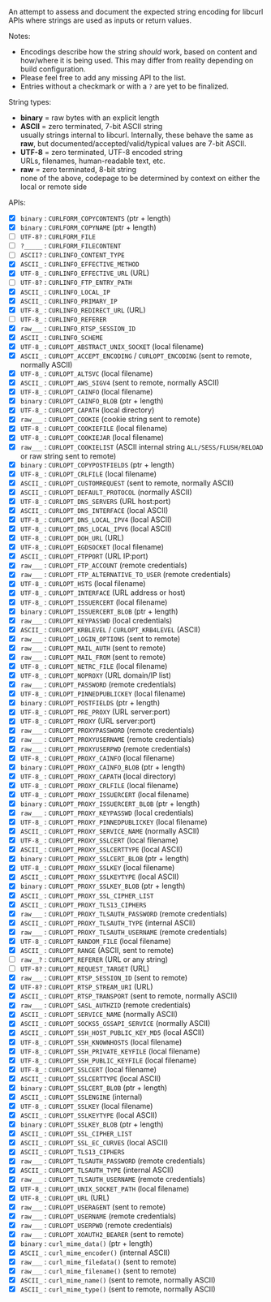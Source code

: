 An attempt to assess and document the expected string encoding for libcurl APIs where strings are used as inputs or return values.

Notes:
- Encodings describe how the string _should_ work, based on content and how/where it is being used. This may differ from reality depending on build configuration.
- Please feel free to add any missing API to the list.
- Entries without a checkmark or with a `?` are yet to be finalized.

String types:
- **binary** = raw bytes with an explicit length
- **ASCII**  = zero terminated, 7-bit ASCII string<br>usually strings internal to libcurl. Internally, these behave the same as **raw**, but documented/accepted/valid/typical values are 7-bit ASCII.
- **UTF-8**  = zero terminated, UTF-8 encoded string<br>URLs, filenames, human-readable text, etc.
- **raw**    = zero terminated, 8-bit string<br>none of the above, codepage to be determined by context on either the local or remote side

APIs:
- [x] `binary` : `CURLFORM_COPYCONTENTS` (ptr + length)
- [x] `binary` : `CURLFORM_COPYNAME` (ptr + length)
- [ ] `UTF-8?` : `CURLFORM_FILE`
- [ ] `?_____` : `CURLFORM_FILECONTENT`
- [ ] `ASCII?` : `CURLINFO_CONTENT_TYPE`
- [x] `ASCII_` : `CURLINFO_EFFECTIVE_METHOD`
- [x] `UTF-8_` : `CURLINFO_EFFECTIVE_URL` (URL)
- [ ] `UTF-8?` : `CURLINFO_FTP_ENTRY_PATH`
- [x] `ASCII_` : `CURLINFO_LOCAL_IP`
- [x] `ASCII_` : `CURLINFO_PRIMARY_IP`
- [x] `UTF-8_` : `CURLINFO_REDIRECT_URL` (URL)
- [ ] `UTF-8_` : `CURLINFO_REFERER`
- [x] `raw___` : `CURLINFO_RTSP_SESSION_ID`
- [x] `ASCII_` : `CURLINFO_SCHEME`
- [x] `UTF-8_` : `CURLOPT_ABSTRACT_UNIX_SOCKET` (local filename)
- [x] `ASCII_` : `CURLOPT_ACCEPT_ENCODING` / `CURLOPT_ENCODING` (sent to remote, normally ASCII)
- [x] `UTF-8_` : `CURLOPT_ALTSVC` (local filename)
- [x] `ASCII_` : `CURLOPT_AWS_SIGV4` (sent to remote, normally ASCII)
- [x] `UTF-8_` : `CURLOPT_CAINFO` (local filename)
- [x] `binary` : `CURLOPT_CAINFO_BLOB` (ptr + length)
- [x] `UTF-8_` : `CURLOPT_CAPATH` (local directory)
- [x] `raw___` : `CURLOPT_COOKIE` (cookie string sent to remote)
- [x] `UTF-8_` : `CURLOPT_COOKIEFILE` (local filename)
- [x] `UTF-8_` : `CURLOPT_COOKIEJAR` (local filename)
- [x] `raw___` : `CURLOPT_COOKIELIST` (ASCII internal string `ALL/SESS/FLUSH/RELOAD` or raw string sent to remote)
- [x] `binary` : `CURLOPT_COPYPOSTFIELDS` (ptr + length)
- [x] `UTF-8_` : `CURLOPT_CRLFILE` (local filename)
- [x] `ASCII_` : `CURLOPT_CUSTOMREQUEST` (sent to remote, normally ASCII)
- [x] `ASCII_` : `CURLOPT_DEFAULT_PROTOCOL` (normally ASCII)
- [x] `UTF-8_` : `CURLOPT_DNS_SERVERS` (URL host:port)
- [x] `ASCII_` : `CURLOPT_DNS_INTERFACE` (local ASCII)
- [x] `UTF-8_` : `CURLOPT_DNS_LOCAL_IPV4` (local ASCII)
- [x] `UTF-8_` : `CURLOPT_DNS_LOCAL_IPV6` (local ASCII)
- [x] `UTF-8_` : `CURLOPT_DOH_URL` (URL)
- [x] `UTF-8_` : `CURLOPT_EGDSOCKET` (local filename)
- [x] `ASCII_` : `CURLOPT_FTPPORT` (URL IP:port)
- [x] `raw___` : `CURLOPT_FTP_ACCOUNT` (remote credentials)
- [x] `raw___` : `CURLOPT_FTP_ALTERNATIVE_TO_USER` (remote credentials)
- [x] `UTF-8_` : `CURLOPT_HSTS` (local filename)
- [x] `UTF-8_` : `CURLOPT_INTERFACE` (URL address or host)
- [x] `UTF-8_` : `CURLOPT_ISSUERCERT` (local filename)
- [x] `binary` : `CURLOPT_ISSUERCERT_BLOB` (ptr + length)
- [x] `raw___` : `CURLOPT_KEYPASSWD` (local credentials)
- [x] `ASCII_` : `CURLOPT_KRBLEVEL` / `CURLOPT_KRB4LEVEL` (ASCII)
- [x] `raw___` : `CURLOPT_LOGIN_OPTIONS` (sent to remote)
- [x] `raw___` : `CURLOPT_MAIL_AUTH` (sent to remote)
- [x] `raw___` : `CURLOPT_MAIL_FROM` (sent to remote)
- [x] `UTF-8_` : `CURLOPT_NETRC_FILE` (local filename)
- [x] `UTF-8_` : `CURLOPT_NOPROXY` (URL domain/IP list)
- [x] `raw___` : `CURLOPT_PASSWORD` (remote credentials)
- [x] `UTF-8_` : `CURLOPT_PINNEDPUBLICKEY` (local filename)
- [x] `binary` : `CURLOPT_POSTFIELDS` (ptr + length)
- [x] `UTF-8_` : `CURLOPT_PRE_PROXY` (URL server:port)
- [x] `UTF-8_` : `CURLOPT_PROXY` (URL server:port)
- [x] `raw___` : `CURLOPT_PROXYPASSWORD` (remote credentials)
- [x] `raw___` : `CURLOPT_PROXYUSERNAME` (remote credentials)
- [x] `raw___` : `CURLOPT_PROXYUSERPWD` (remote credentials)
- [x] `UTF-8_` : `CURLOPT_PROXY_CAINFO` (local filename)
- [x] `binary` : `CURLOPT_PROXY_CAINFO_BLOB` (ptr + length)
- [x] `UTF-8_` : `CURLOPT_PROXY_CAPATH` (local directory)
- [x] `UTF-8_` : `CURLOPT_PROXY_CRLFILE` (local filename)
- [x] `UTF-8_` : `CURLOPT_PROXY_ISSUERCERT` (local filename)
- [x] `binary` : `CURLOPT_PROXY_ISSUERCERT_BLOB` (ptr + length)
- [x] `raw___` : `CURLOPT_PROXY_KEYPASSWD` (local credentials)
- [x] `UTF-8_` : `CURLOPT_PROXY_PINNEDPUBLICKEY` (local filename)
- [x] `ASCII_` : `CURLOPT_PROXY_SERVICE_NAME` (normally ASCII)
- [x] `UTF-8_` : `CURLOPT_PROXY_SSLCERT` (local filename)
- [x] `ASCII_` : `CURLOPT_PROXY_SSLCERTTYPE` (local ASCII)
- [x] `binary` : `CURLOPT_PROXY_SSLCERT_BLOB` (ptr + length)
- [x] `UTF-8_` : `CURLOPT_PROXY_SSLKEY` (local filename)
- [x] `ASCII_` : `CURLOPT_PROXY_SSLKEYTYPE` (local ASCII)
- [x] `binary` : `CURLOPT_PROXY_SSLKEY_BLOB` (ptr + length)
- [x] `ASCII_` : `CURLOPT_PROXY_SSL_CIPHER_LIST`
- [x] `ASCII_` : `CURLOPT_PROXY_TLS13_CIPHERS`
- [x] `raw___` : `CURLOPT_PROXY_TLSAUTH_PASSWORD` (remote credentials)
- [x] `ASCII_` : `CURLOPT_PROXY_TLSAUTH_TYPE` (internal ASCII)
- [x] `raw___` : `CURLOPT_PROXY_TLSAUTH_USERNAME` (remote credentials)
- [x] `UTF-8_` : `CURLOPT_RANDOM_FILE` (local filename)
- [x] `ASCII_` : `CURLOPT_RANGE` (ASCII, sent to remote)
- [ ] `raw__?` : `CURLOPT_REFERER` (URL or any string)
- [ ] `UTF-8?` : `CURLOPT_REQUEST_TARGET` (URL)
- [x] `raw___` : `CURLOPT_RTSP_SESSION_ID` (sent to remote)
- [x] `UTF-8?` : `CURLOPT_RTSP_STREAM_URI` (URL)
- [x] `ASCII_` : `CURLOPT_RTSP_TRANSPORT` (sent to remote, normally ASCII)
- [x] `raw___` : `CURLOPT_SASL_AUTHZID` (remote credentials)
- [x] `ASCII_` : `CURLOPT_SERVICE_NAME` (normally ASCII)
- [x] `ASCII_` : `CURLOPT_SOCKS5_GSSAPI_SERVICE` (normally ASCII)
- [x] `ASCII_` : `CURLOPT_SSH_HOST_PUBLIC_KEY_MD5` (local ASCII)
- [x] `UTF-8_` : `CURLOPT_SSH_KNOWNHOSTS` (local filename)
- [x] `UTF-8_` : `CURLOPT_SSH_PRIVATE_KEYFILE` (local filename)
- [x] `UTF-8_` : `CURLOPT_SSH_PUBLIC_KEYFILE` (local filename)
- [x] `UTF-8_` : `CURLOPT_SSLCERT` (local filename)
- [x] `ASCII_` : `CURLOPT_SSLCERTTYPE` (local ASCII)
- [x] `binary` : `CURLOPT_SSLCERT_BLOB` (ptr + length)
- [x] `ASCII_` : `CURLOPT_SSLENGINE` (internal)
- [x] `UTF-8_` : `CURLOPT_SSLKEY` (local filename)
- [x] `ASCII_` : `CURLOPT_SSLKEYTYPE` (local ASCII)
- [x] `binary` : `CURLOPT_SSLKEY_BLOB` (ptr + length)
- [x] `ASCII_` : `CURLOPT_SSL_CIPHER_LIST`
- [x] `ASCII_` : `CURLOPT_SSL_EC_CURVES` (local ASCII)
- [x] `ASCII_` : `CURLOPT_TLS13_CIPHERS`
- [x] `raw___` : `CURLOPT_TLSAUTH_PASSWORD` (remote credentials)
- [x] `ASCII_` : `CURLOPT_TLSAUTH_TYPE` (internal ASCII)
- [x] `raw___` : `CURLOPT_TLSAUTH_USERNAME` (remote credentials)
- [x] `UTF-8_` : `CURLOPT_UNIX_SOCKET_PATH` (local filename)
- [x] `UTF-8_` : `CURLOPT_URL` (URL)
- [x] `raw___` : `CURLOPT_USERAGENT` (sent to remote)
- [x] `raw___` : `CURLOPT_USERNAME` (remote credentials)
- [x] `raw___` : `CURLOPT_USERPWD` (remote credentials)
- [x] `raw___` : `CURLOPT_XOAUTH2_BEARER` (sent to remote)
- [x] `binary` : `curl_mime_data()` (ptr + length)
- [x] `ASCII_` : `curl_mime_encoder()` (internal ASCII)
- [x] `raw___` : `curl_mime_filedata()` (sent to remote)
- [x] `raw___` : `curl_mime_filename()` (sent to remote)
- [x] `ASCII_` : `curl_mime_name()` (sent to remote, normally ASCII)
- [x] `ASCII_` : `curl_mime_type()` (sent to remote, normally ASCII)
